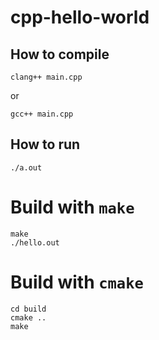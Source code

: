 # cpp-hello-world
## How to compile
```
clang++ main.cpp
```

or 

```
gcc++ main.cpp
```

## How to run
```
./a.out
```

# Build with `make`
```
make
./hello.out
```

# Build with `cmake`
```
cd build
cmake ..
make
```

